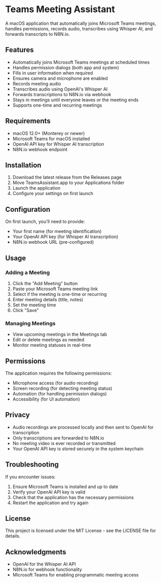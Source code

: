 # Teams Meeting Assistant

A macOS application that automatically joins Microsoft Teams meetings, handles permissions, records audio, transcribes using Whisper AI, and forwards transcripts to N8N.io.

## Features

- Automatically joins Microsoft Teams meetings at scheduled times
- Handles permission dialogs (both app and system)
- Fills in user information when required
- Ensures camera and microphone are enabled
- Records meeting audio
- Transcribes audio using OpenAI's Whisper AI
- Forwards transcriptions to N8N.io via webhook
- Stays in meetings until everyone leaves or the meeting ends
- Supports one-time and recurring meetings

## Requirements

- macOS 12.0+ (Monterey or newer)
- Microsoft Teams for macOS installed
- OpenAI API key for Whisper AI transcription
- N8N.io webhook endpoint

## Installation

1. Download the latest release from the Releases page
2. Move TeamsAssistant.app to your Applications folder
3. Launch the application
4. Configure your settings on first launch

## Configuration

On first launch, you'll need to provide:

- Your first name (for meeting identification)
- Your OpenAI API key (for Whisper AI transcription)
- N8N.io webhook URL (pre-configured)

## Usage

### Adding a Meeting

1. Click the "Add Meeting" button
2. Paste your Microsoft Teams meeting link
3. Select if the meeting is one-time or recurring
4. Enter meeting details (title, notes)
5. Set the meeting time
6. Click "Save"

### Managing Meetings

- View upcoming meetings in the Meetings tab
- Edit or delete meetings as needed
- Monitor meeting statuses in real-time

## Permissions

The application requires the following permissions:

- Microphone access (for audio recording)
- Screen recording (for detecting meeting status)
- Automation (for handling permission dialogs)
- Accessibility (for UI automation)

## Privacy

- Audio recordings are processed locally and then sent to OpenAI for transcription
- Only transcriptions are forwarded to N8N.io
- No meeting video is ever recorded or transmitted
- Your OpenAI API key is stored securely in the system keychain

## Troubleshooting

If you encounter issues:

1. Ensure Microsoft Teams is installed and up to date
2. Verify your OpenAI API key is valid
3. Check that the application has the necessary permissions
4. Restart the application and try again

## License

This project is licensed under the MIT License - see the LICENSE file for details.

## Acknowledgments

- OpenAI for the Whisper AI API
- N8N.io for webhook functionality
- Microsoft Teams for enabling programmatic meeting access 